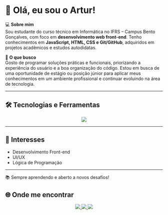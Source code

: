 # 👋 Olá, eu sou o Artur!

💻 **Sobre mim**  
Sou estudante do curso técnico em Informática no IFRS – Campus Bento Gonçalves, com foco em **desenvolvimento web front-end**. Tenho conhecimentos em **JavaScript, HTML, CSS e Git/GitHub**, adquiridos em projetos acadêmicos e estudos autodidatas.  

🚀 **O que busco**  
Gosto de programar soluções práticas e funcionais, priorizando a experiência do usuário e a boa organização do código. Estou em busca de uma oportunidade de estágio ou posição júnior para aplicar meus conhecimentos em um ambiente profissional e continuar evoluindo na área de tecnologia.  

---

## 🛠️ Tecnologias e Ferramentas  

<p align="center">
  <img src="https://skillicons.dev/icons?i=html,css,js,git,github" />
</p>

---

## 🎯 Interesses
- Desenvolvimento Front-end  
- UI/UX  
- Lógica de Programação  

---

📚 Sempre aprendendo e aberto a novos desafios!

## 🌐 Onde me encontrar  

<p align="center">
  <a href="https://www.instagram.com/artur.cagliari" target="_blank">
    <img src="https://skillicons.dev/icons?i=instagram" />
  </a>
  <a href="mailto:arturcagliari2018@gmail.com" target="_blank">
    <img src="https://skillicons.dev/icons?i=gmail" />
  </a>
  <a href="https://www.linkedin.com/in/artur-cagliari-206b0936b" target="_blank">
    <img src="https://skillicons.dev/icons?i=linkedin" />
  </a>
</p>
